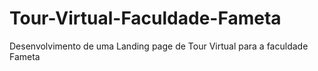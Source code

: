 # Tour-Virtual-Faculdade-Fameta
Desenvolvimento de uma Landing page de Tour Virtual para a faculdade Fameta

